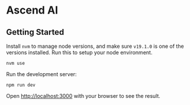 # Ascend AI

## Getting Started
Install `nvm` to manage node versions, and make sure `v19.1.0` is one of the versions installed. Run this to setup your node environment.

```shell
nvm use
```

Run the development server:

```shell
npm run dev
```

Open [http://localhost:3000](http://localhost:3000) with your browser to see the result.
